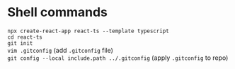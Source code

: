# Shell commands

`npx create-react-app react-ts --template typescript`  
`cd react-ts`  
`git init`  
`vim .gitconfig`  (add `.gitconfig` file)  
`git config --local include.path ../.gitconfig`  (apply `.gitconfig` to repo)  
